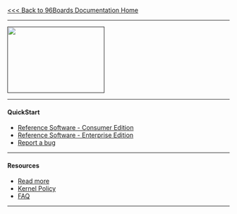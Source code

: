[<<< Back to 96Boards Documentation Home](https://github.com/96boards/documentation/wiki)

***

[<img src="http://i.imgur.com/o3kSyth.png" data-canonical-src="http://i.imgur.com/o3kSyth.png" width="220" height="150" />]()

***

#### QuickStart

- [Reference Software - Consumer Edition](https://github.com/96boards/documentation/wiki/Reference-Platform-CE-Home)
- [Reference Software - Enterprise Edition](https://github.com/96boards/documentation/wiki/Reference-Platform-EE-Home)
- [Report a bug](https://github.com/96boards/documentation/wiki/Reference-Platform-bugs)

***

#### Resources

- [Read more](https://github.com/96boards/documentation/wiki/ReferencePlatform)
- [Kernel Policy](https://github.com/96boards/documentation/wiki/RP-Kernel-Policy)
- [FAQ]()

***